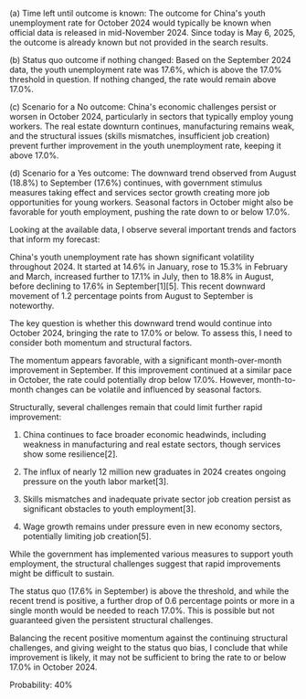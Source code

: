 (a) Time left until outcome is known: The outcome for China's youth unemployment rate for October 2024 would typically be known when official data is released in mid-November 2024. Since today is May 6, 2025, the outcome is already known but not provided in the search results.

(b) Status quo outcome if nothing changed: Based on the September 2024 data, the youth unemployment rate was 17.6%, which is above the 17.0% threshold in question. If nothing changed, the rate would remain above 17.0%.

(c) Scenario for a No outcome: China's economic challenges persist or worsen in October 2024, particularly in sectors that typically employ young workers. The real estate downturn continues, manufacturing remains weak, and the structural issues (skills mismatches, insufficient job creation) prevent further improvement in the youth unemployment rate, keeping it above 17.0%.

(d) Scenario for a Yes outcome: The downward trend observed from August (18.8%) to September (17.6%) continues, with government stimulus measures taking effect and services sector growth creating more job opportunities for young workers. Seasonal factors in October might also be favorable for youth employment, pushing the rate down to or below 17.0%.

Looking at the available data, I observe several important trends and factors that inform my forecast:

China's youth unemployment rate has shown significant volatility throughout 2024. It started at 14.6% in January, rose to 15.3% in February and March, increased further to 17.1% in July, then to 18.8% in August, before declining to 17.6% in September[1][5]. This recent downward movement of 1.2 percentage points from August to September is noteworthy.

The key question is whether this downward trend would continue into October 2024, bringing the rate to 17.0% or below. To assess this, I need to consider both momentum and structural factors.

The momentum appears favorable, with a significant month-over-month improvement in September. If this improvement continued at a similar pace in October, the rate could potentially drop below 17.0%. However, month-to-month changes can be volatile and influenced by seasonal factors.

Structurally, several challenges remain that could limit further rapid improvement:

1. China continues to face broader economic headwinds, including weakness in manufacturing and real estate sectors, though services show some resilience[2].

2. The influx of nearly 12 million new graduates in 2024 creates ongoing pressure on the youth labor market[3].

3. Skills mismatches and inadequate private sector job creation persist as significant obstacles to youth employment[3].

4. Wage growth remains under pressure even in new economy sectors, potentially limiting job creation[5].

While the government has implemented various measures to support youth employment, the structural challenges suggest that rapid improvements might be difficult to sustain.

The status quo (17.6% in September) is above the threshold, and while the recent trend is positive, a further drop of 0.6 percentage points or more in a single month would be needed to reach 17.0%. This is possible but not guaranteed given the persistent structural challenges.

Balancing the recent positive momentum against the continuing structural challenges, and giving weight to the status quo bias, I conclude that while improvement is likely, it may not be sufficient to bring the rate to or below 17.0% in October 2024.

Probability: 40%